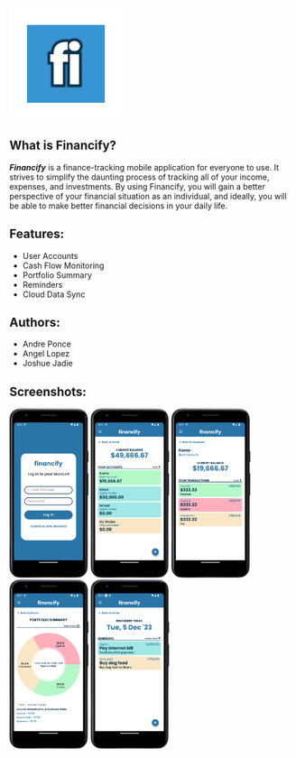 <img title="Financify logo" alt="Financify logo" src="./static/logo.png" height="200px">

## What is Financify? 
**_Financify_** is a finance-tracking mobile application for everyone to use. It strives to simplify the daunting process of tracking all of your income, expenses, and investments. By using Financify, you will gain a better perspective of your financial situation as an individual, and ideally, you will be able to make better financial decisions in your daily life.

## Features:
- User Accounts
- Cash Flow Monitoring
- Portfolio Summary 
- Reminders
- Cloud Data Sync


## Authors:
- Andre Ponce
- Angel Lopez
- Joshue Jadie 

## Screenshots:
<img title="Login Screen" alt="Login Screen" src="./static/login_screen.png" height="300px">
<img title="Cash Flow Screen" alt="Cash Flow Screen" src="./static/cash_flow.png" height="300px">
<img title="Transactions Screen" alt="Transactions Screen" src="./static/transactions.png" height="300px">
<img title="Portfolio Summary Screen" alt="Portfolio Summary Screen" src="./static/summary.png" height="300px">
<img title="Reminders Screen" alt="Reminders Screen" src="./static/reminders.png" height="300px">